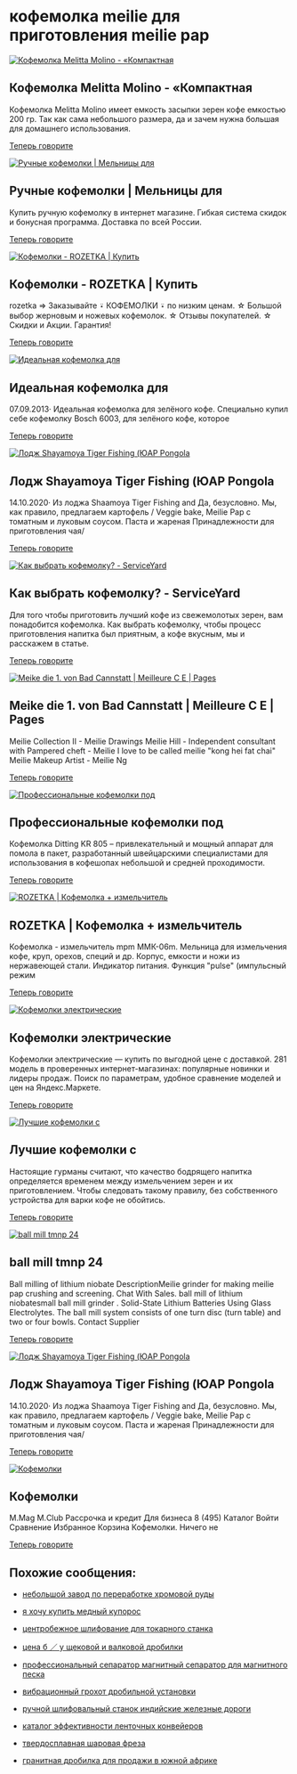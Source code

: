 # кофемолка meilie для приготовления meilie pap
<a href="https://mnn.zoosnet.net/LR/Chatpre.aspx?id=MNN94995150&p=https://ateliertankink.nl/" target="_blank">![Кофемолка Melitta Molino - «Компактная ](https://github.com/aggregatecrushing/img/raw/main/704.jpg)</a>
## Кофемолка Melitta Molino - «Компактная 
Кофемолка Melitta Molino имеет емкость засыпки зерен кофе емкостью 200 гр. Так как сама небольшого размера, да и зачем нужна большая для домашнего использования.
<a href="https://mnn.zoosnet.net/LR/Chatpre.aspx?id=MNN94995150&p=https://ateliertankink.nl/" target="_blank">Теперь говорите</a>
<a href="https://mnn.zoosnet.net/LR/Chatpre.aspx?id=MNN94995150&p=https://ateliertankink.nl/" target="_blank">![Ручные кофемолки | Мельницы для ](https://github.com/aggregatecrushing/img/raw/main/383.jpg)</a>
## Ручные кофемолки | Мельницы для 
Купить ручную кофемолку в интернет магазине. Гибкая система скидок и бонусная программа. Доставка по всей России.
<a href="https://mnn.zoosnet.net/LR/Chatpre.aspx?id=MNN94995150&p=https://ateliertankink.nl/" target="_blank">Теперь говорите</a>
<a href="https://mnn.zoosnet.net/LR/Chatpre.aspx?id=MNN94995150&p=https://ateliertankink.nl/" target="_blank">![Кофемолки - ROZETKA | Купить ](https://github.com/aggregatecrushing/img/raw/main/483.jpg)</a>
## Кофемолки - ROZETKA | Купить 
rozetka ⇒ Заказывайте ⍣ КОФЕМОЛКИ ⍣ по низким ценам. ☆ Большой выбор жерновым и ножевых кофемолок. ☆ Отзывы покупателей. ☆ Скидки и Акции. Гарантия!
<a href="https://mnn.zoosnet.net/LR/Chatpre.aspx?id=MNN94995150&p=https://ateliertankink.nl/" target="_blank">Теперь говорите</a>
<a href="https://mnn.zoosnet.net/LR/Chatpre.aspx?id=MNN94995150&p=https://ateliertankink.nl/" target="_blank">![Идеальная кофемолка для ](https://github.com/aggregatecrushing/img/raw/main/685.jpg)</a>
## Идеальная кофемолка для 
07.09.2013· Идеальная кофемолка для зелёного кофе. Специально купил себе кофемолку Bosch 6003, для зелёного кофе, которое 
<a href="https://mnn.zoosnet.net/LR/Chatpre.aspx?id=MNN94995150&p=https://ateliertankink.nl/" target="_blank">Теперь говорите</a>
<a href="https://mnn.zoosnet.net/LR/Chatpre.aspx?id=MNN94995150&p=https://ateliertankink.nl/" target="_blank">![Лодж Shayamoya Tiger Fishing (ЮАР Pongola ](https://github.com/aggregatecrushing/img/raw/main/403.jpg)</a>
## Лодж Shayamoya Tiger Fishing (ЮАР Pongola 
14.10.2020· Из лоджа Shaamoya Tiger Fishing and Да, безусловно. Мы, как правило, предлагаем картофель / Veggie bake, Meilie Pap с томатным и луковым соусом. Паста и жареная Принадлежности для приготовления чая/ 
<a href="https://mnn.zoosnet.net/LR/Chatpre.aspx?id=MNN94995150&p=https://ateliertankink.nl/" target="_blank">Теперь говорите</a>
<a href="https://mnn.zoosnet.net/LR/Chatpre.aspx?id=MNN94995150&p=https://ateliertankink.nl/" target="_blank">![Как выбрать кофемолку? - ServiceYard ](https://github.com/aggregatecrushing/img/raw/main/335.jpg)</a>
## Как выбрать кофемолку? - ServiceYard 
Для того чтобы приготовить лучший кофе из свежемолотых зерен, вам понадобится кофемолка. Как выбрать кофемолку, чтобы процесс приготовления напитка был приятным, а кофе вкусным, мы и расскажем в статье.
<a href="https://mnn.zoosnet.net/LR/Chatpre.aspx?id=MNN94995150&p=https://ateliertankink.nl/" target="_blank">Теперь говорите</a>
<a href="https://mnn.zoosnet.net/LR/Chatpre.aspx?id=MNN94995150&p=https://ateliertankink.nl/" target="_blank">![Meike die 1. von Bad Cannstatt | Meilleure C E | Pages ](https://github.com/aggregatecrushing/img/raw/main/408.jpg)</a>
## Meike die 1. von Bad Cannstatt | Meilleure C E | Pages 
Meilie Collection II - Meilie Drawings Meilie Hill - Independent consultant with Pampered cheft - Meilie I love to be called meilie &quot;kong hei fat chai&quot; Meilie Makeup Artist - Meilie Ng
<a href="https://mnn.zoosnet.net/LR/Chatpre.aspx?id=MNN94995150&p=https://ateliertankink.nl/" target="_blank">Теперь говорите</a>
<a href="https://mnn.zoosnet.net/LR/Chatpre.aspx?id=MNN94995150&p=https://ateliertankink.nl/" target="_blank">![Профессиональные кофемолки под ](https://github.com/aggregatecrushing/img/raw/main/343.jpg)</a>
## Профессиональные кофемолки под 
Кофемолка Ditting KR 805 – привлекательный и мощный аппарат для помола в пакет, разработанный швейцарскими специалистами для использования в кофешопах небольшой и средней проходимости.
<a href="https://mnn.zoosnet.net/LR/Chatpre.aspx?id=MNN94995150&p=https://ateliertankink.nl/" target="_blank">Теперь говорите</a>
<a href="https://mnn.zoosnet.net/LR/Chatpre.aspx?id=MNN94995150&p=https://ateliertankink.nl/" target="_blank">![ROZETKA | Кофемолка + измельчитель ](https://github.com/aggregatecrushing/img/raw/main/504.jpg)</a>
## ROZETKA | Кофемолка + измельчитель 
Кофемолка - измельчитель mpm ММК-06m. Мельница для измельчения кофе, круп, орехов, специй и др. Корпус, емкости и ножи из нержавеющей стали. Индикатор питания. Функция "pulse" (импульсный режим 
<a href="https://mnn.zoosnet.net/LR/Chatpre.aspx?id=MNN94995150&p=https://ateliertankink.nl/" target="_blank">Теперь говорите</a>
<a href="https://mnn.zoosnet.net/LR/Chatpre.aspx?id=MNN94995150&p=https://ateliertankink.nl/" target="_blank">![Кофемолки электрические ](https://github.com/aggregatecrushing/img/raw/main/161.jpg)</a>
## Кофемолки электрические 
Кофемолки электрические — купить по выгодной цене с доставкой. 281 модель в проверенных интернет-магазинах: популярные новинки и лидеры продаж. Поиск по параметрам, удобное сравнение моделей и цен на Яндекс.Маркете.
<a href="https://mnn.zoosnet.net/LR/Chatpre.aspx?id=MNN94995150&p=https://ateliertankink.nl/" target="_blank">Теперь говорите</a>
<a href="https://mnn.zoosnet.net/LR/Chatpre.aspx?id=MNN94995150&p=https://ateliertankink.nl/" target="_blank">![Лучшие кофемолки с ](https://github.com/aggregatecrushing/img/raw/main/364.jpg)</a>
## Лучшие кофемолки с 
Настоящие гурманы считают, что качество бодрящего напитка определяется временем между измельчением зерен и их приготовлением. Чтобы следовать такому правилу, без собственного устройства для варки кофе не обойтись.
<a href="https://mnn.zoosnet.net/LR/Chatpre.aspx?id=MNN94995150&p=https://ateliertankink.nl/" target="_blank">Теперь говорите</a>
<a href="https://mnn.zoosnet.net/LR/Chatpre.aspx?id=MNN94995150&p=https://ateliertankink.nl/" target="_blank">![ball mill tmnp 24](https://github.com/aggregatecrushing/img/raw/main/327.jpg)</a>
## ball mill tmnp 24
Ball milling of lithium niobate DescriptionMeilie grinder for making meilie pap crushing and screening. Chat With Sales. ball mill of lithium niobatesmall ball mill grinder . Solid-State Lithium Batteries Using Glass Electrolytes. The ball mill system consists of one turn disc (turn table) and two or four bowls. Contact Supplier
<a href="https://mnn.zoosnet.net/LR/Chatpre.aspx?id=MNN94995150&p=https://ateliertankink.nl/" target="_blank">Теперь говорите</a>
<a href="https://mnn.zoosnet.net/LR/Chatpre.aspx?id=MNN94995150&p=https://ateliertankink.nl/" target="_blank">![Лодж Shayamoya Tiger Fishing (ЮАР Pongola ](https://github.com/aggregatecrushing/img/raw/main/238.jpg)</a>
## Лодж Shayamoya Tiger Fishing (ЮАР Pongola 
14.10.2020· Из лоджа Shaamoya Tiger Fishing and Да, безусловно. Мы, как правило, предлагаем картофель / Veggie bake, Meilie Pap с томатным и луковым соусом. Паста и жареная Принадлежности для приготовления чая/ 
<a href="https://mnn.zoosnet.net/LR/Chatpre.aspx?id=MNN94995150&p=https://ateliertankink.nl/" target="_blank">Теперь говорите</a>
<a href="https://mnn.zoosnet.net/LR/Chatpre.aspx?id=MNN94995150&p=https://ateliertankink.nl/" target="_blank">![Кофемолки](https://github.com/aggregatecrushing/img/raw/main/508.jpg)</a>
## Кофемолки
M.Mag М.Club Рассрочка и кредит Для бизнеса 8 (495) Каталог Войти Сравнение Избранное Корзина Кофемолки. Ничего не 
<a href="https://mnn.zoosnet.net/LR/Chatpre.aspx?id=MNN94995150&p=https://ateliertankink.nl/" target="_blank">Теперь говорите</a>
## Похожие сообщения:
* [небольшой завод по переработке хромовой руды](%D0%BD%D0%B5%D0%B1%D0%BE%D0%BB%D1%8C%D1%88%D0%BE%D0%B9%20%D0%B7%D0%B0%D0%B2%D0%BE%D0%B4%20%D0%BF%D0%BE%20%D0%BF%D0%B5%D1%80%D0%B5%D1%80%D0%B0%D0%B1%D0%BE%D1%82%D0%BA%D0%B5%20%D1%85%D1%80%D0%BE%D0%BC%D0%BE%D0%B2%D0%BE%D0%B9%20%D1%80%D1%83%D0%B4%D1%8B.md)
* [я хочу купить медный купорос](%D1%8F%20%D1%85%D0%BE%D1%87%D1%83%20%D0%BA%D1%83%D0%BF%D0%B8%D1%82%D1%8C%20%D0%BC%D0%B5%D0%B4%D0%BD%D1%8B%D0%B9%20%D0%BA%D1%83%D0%BF%D0%BE%D1%80%D0%BE%D1%81.md)
* [центробежное шлифование для токарного станка](%D1%86%D0%B5%D0%BD%D1%82%D1%80%D0%BE%D0%B1%D0%B5%D0%B6%D0%BD%D0%BE%D0%B5%20%D1%88%D0%BB%D0%B8%D1%84%D0%BE%D0%B2%D0%B0%D0%BD%D0%B8%D0%B5%20%D0%B4%D0%BB%D1%8F%20%D1%82%D0%BE%D0%BA%D0%B0%D1%80%D0%BD%D0%BE%D0%B3%D0%BE%20%D1%81%D1%82%D0%B0%D0%BD%D0%BA%D0%B0.md)
* [цена б ／ у щековой и валковой дробилки](%D1%86%D0%B5%D0%BD%D0%B0%20%D0%B1%20%EF%BC%8F%20%D1%83%20%D1%89%D0%B5%D0%BA%D0%BE%D0%B2%D0%BE%D0%B9%20%D0%B8%20%D0%B2%D0%B0%D0%BB%D0%BA%D0%BE%D0%B2%D0%BE%D0%B9%20%D0%B4%D1%80%D0%BE%D0%B1%D0%B8%D0%BB%D0%BA%D0%B8.md)
* [профессиональный сепаратор магнитный сепаратор для магнитного песка](%D0%BF%D1%80%D0%BE%D1%84%D0%B5%D1%81%D1%81%D0%B8%D0%BE%D0%BD%D0%B0%D0%BB%D1%8C%D0%BD%D1%8B%D0%B9%20%D1%81%D0%B5%D0%BF%D0%B0%D1%80%D0%B0%D1%82%D0%BE%D1%80%20%D0%BC%D0%B0%D0%B3%D0%BD%D0%B8%D1%82%D0%BD%D1%8B%D0%B9%20%D1%81%D0%B5%D0%BF%D0%B0%D1%80%D0%B0%D1%82%D0%BE%D1%80%20%D0%B4%D0%BB%D1%8F%20%D0%BC%D0%B0%D0%B3%D0%BD%D0%B8%D1%82%D0%BD%D0%BE%D0%B3%D0%BE%20%D0%BF%D0%B5%D1%81%D0%BA%D0%B0.md)
* [вибрационный грохот дробильной установки](%D0%B2%D0%B8%D0%B1%D1%80%D0%B0%D1%86%D0%B8%D0%BE%D0%BD%D0%BD%D1%8B%D0%B9%20%D0%B3%D1%80%D0%BE%D1%85%D0%BE%D1%82%20%D0%B4%D1%80%D0%BE%D0%B1%D0%B8%D0%BB%D1%8C%D0%BD%D0%BE%D0%B9%20%D1%83%D1%81%D1%82%D0%B0%D0%BD%D0%BE%D0%B2%D0%BA%D0%B8.md)
* [ручной шлифовальный станок индийские железные дороги](%D1%80%D1%83%D1%87%D0%BD%D0%BE%D0%B9%20%D1%88%D0%BB%D0%B8%D1%84%D0%BE%D0%B2%D0%B0%D0%BB%D1%8C%D0%BD%D1%8B%D0%B9%20%D1%81%D1%82%D0%B0%D0%BD%D0%BE%D0%BA%20%D0%B8%D0%BD%D0%B4%D0%B8%D0%B9%D1%81%D0%BA%D0%B8%D0%B5%20%D0%B6%D0%B5%D0%BB%D0%B5%D0%B7%D0%BD%D1%8B%D0%B5%20%D0%B4%D0%BE%D1%80%D0%BE%D0%B3%D0%B8.md)
* [каталог эффективности ленточных конвейеров](%D0%BA%D0%B0%D1%82%D0%B0%D0%BB%D0%BE%D0%B3%20%D1%8D%D1%84%D1%84%D0%B5%D0%BA%D1%82%D0%B8%D0%B2%D0%BD%D0%BE%D1%81%D1%82%D0%B8%20%D0%BB%D0%B5%D0%BD%D1%82%D0%BE%D1%87%D0%BD%D1%8B%D1%85%20%D0%BA%D0%BE%D0%BD%D0%B2%D0%B5%D0%B9%D0%B5%D1%80%D0%BE%D0%B2.md)
* [твердосплавная шаровая фреза](%D1%82%D0%B2%D0%B5%D1%80%D0%B4%D0%BE%D1%81%D0%BF%D0%BB%D0%B0%D0%B2%D0%BD%D0%B0%D1%8F%20%D1%88%D0%B0%D1%80%D0%BE%D0%B2%D0%B0%D1%8F%20%D1%84%D1%80%D0%B5%D0%B7%D0%B0.md)
* [гранитная дробилка для продажи в южной африке](%D0%B3%D1%80%D0%B0%D0%BD%D0%B8%D1%82%D0%BD%D0%B0%D1%8F%20%D0%B4%D1%80%D0%BE%D0%B1%D0%B8%D0%BB%D0%BA%D0%B0%20%D0%B4%D0%BB%D1%8F%20%D0%BF%D1%80%D0%BE%D0%B4%D0%B0%D0%B6%D0%B8%20%D0%B2%20%D1%8E%D0%B6%D0%BD%D0%BE%D0%B9%20%D0%B0%D1%84%D1%80%D0%B8%D0%BA%D0%B5.md)

